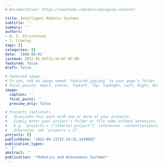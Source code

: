 ```yaml
---
# Documentation: https://wowchemy.com/docs/managing-content/

title: Intelligent Robotic Systems
subtitle: ''
summary: ''
authors:
- H. I. Christensen
- J. Crowley
tags: []
categories: []
date: '1998-08-01'
lastmod: 2022-05-05T21:14:07-07:00
featured: false
draft: false

# Featured image
# To use, add an image named `featured.jpg/png` to your page's folder.
# Focal points: Smart, Center, TopLeft, Top, TopRight, Left, Right, BottomLeft, Bottom, BottomRight.
image:
  caption: ''
  focal_point: ''
  preview_only: false

# Projects (optional).
#   Associate this post with one or more of your projects.
#   Simply enter your project's folder or file name without extension.
#   E.g. `projects = ["internal-project"]` references `content/project/deep-learning/index.md`.
#   Otherwise, set `projects = []`.
projects: []
publishDate: '2022-09-11T22:34:31.141960Z'
publication_types:
- '2'
abstract: ''
publication: '*Robotics and Autonomous Systems*'
---
```

